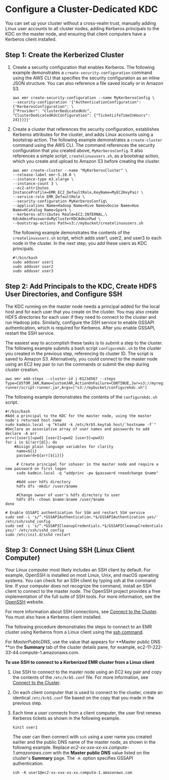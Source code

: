 # Configure a Cluster\-Dedicated KDC<a name="emr-kerberos-cluster-kdc"></a>

You can set up your cluster without a cross\-realm trust, manually adding Linux user accounts to all cluster nodes, adding Kerberos principals to the KDC on the master node, and ensuring that client computers have a Kerberos client installed\.

## Step 1: Create the Kerberized Cluster<a name="emr-kerberos-clusterdedicated-cluster"></a>

1. Create a security configuration that enables Kerberos\. The following example demonstrates a `create-security-configuration` command using the AWS CLI that specifies the security configuration as an inline JSON structure\. You can also reference a file saved locally or in Amazon S3\.

   ```
   aws emr create-security-configuration --name MyKerberosConfig \
   --security-configuration '{"AuthenticationConfiguration": {"KerberosConfiguration": \
   {"Provider": "ClusterDedicatedKdc", "ClusterDedicatedKdcConfiguration": {"TicketLifeTimeInHours": 24}}}}}'
   ```

1. Create a cluster that references the security configuration, establishes Kerberos attributes for the cluster, and adds Linux accounts using a bootstrap action\. The following example demonstrates a `create-cluster `command using the AWS CLI\. The command references the security configuration that you created above, `MyKerberosConfig`\. It also references a simple script, `createlinuxusers.sh`, as a bootstrap action, which you create and upload to Amazon S3 before creating the cluster\.

   ```
   aws emr create-cluster --name "MyKerberosCluster" \
   --release-label emr-5.10.0 \
   --instance-type m3.xlarge \
   --instance-count 3 \
   --ec2-attributes InstanceProfile=EMR_EC2_DefaultRole,KeyName=MyEC2KeyPair \
   --service-role EMR_DefaultRole \
   --security-configuration MyKerberosConfig\
   --applications Name=Hadoop Name=Hive Name=Oozie Name=Hue Name=HCatalog Name=Spark \
   --kerberos-attributes Realm=EC2.INTERNAL,\
   KdcAdminPassword=MyClusterKDCAdminPwd \
   --bootstrap-actions Path=s3://mybucket/createlinuxusers.sh
   ```

   The following example demonstrates the contents of the `createlinuxusers.sh` script, which adds user1, user2, and user3 to each node in the cluster\. In the next step, you add these users as KDC principals\.

   ```
   #!/bin/bash
   sudo adduser user1
   sudo adduser user2
   sudo adduser user3
   ```

## Step 2: Add Principals to the KDC, Create HDFS User Directories, and Configure SSH<a name="emr-kerberos-clusterdedicated-KDC"></a>

The KDC running on the master node needs a principal added for the local host and for each user that you create on the cluster\. You may also create HDFS directories for each user if they need to connect to the cluster and run Hadoop jobs\. Similarly, configure the SSH service to enable GSSAPI authentication, which is required for Kerberos\. After you enable GSSAPI, restart the SSH service\.

The easiest way to accomplish these tasks is to submit a step to the cluster\. The following example submits a bash script `configurekdc.sh` to the cluster you created in the previous step, referencing its cluster ID\. The script is saved to Amazon S3\. Alternatively, you could connect to the master node using an EC2 key pair to run the commands or submit the step during cluster creation\.

```
aws emr add-steps --cluster-id j-01234567 --steps Type=CUSTOM_JAR,Name=CustomJAR,ActionOnFailure=CONTINUE,Jar=s3://myregion.elasticmapreduce/libs/script-runner/script-runner.jar,Args=["s3://mybucket/configurekdc.sh"]
```

The following example demonstrates the contents of the `configurekdc.sh` script\.

```
#!/bin/bash
#Add a principal to the KDC for the master node, using the master node's returned host name
sudo kadmin.local -q "ktadd -k /etc/krb5.keytab host/`hostname -f`"
#Declare an associative array of user names and passwords to add
declare -A arr
arr=([user1]=pwd1 [user2]=pwd2 [user3]=pwd3)
for i in ${!arr[@]}; do
    #Assign plain language variables for clarity
     name=${i} 
     password=${arr[${i}]}

     # Create principal for sshuser in the master node and require a new password on first logon
     sudo kadmin.local -q "addprinc -pw $password +needchange $name"

     #Add user hdfs directory
     hdfs dfs -mkdir /user/$name

     #Change owner of user's hdfs directory to user
     hdfs dfs -chown $name:$name /user/$name
done

# Enable GSSAPI authentication for SSH and restart SSH service
sudo sed -i 's/^.*GSSAPIAuthentication.*$/GSSAPIAuthentication yes/' /etc/ssh/sshd_config
sudo sed -i 's/^.*GSSAPICleanupCredentials.*$/GSSAPICleanupCredentials yes/' /etc/ssh/sshd_config
sudo /etc/init.d/sshd restart
```

## Step 3: Connect Using SSH \(Linux Client Computer\)<a name="emr-kerberos-clusterdedicated-login"></a>

Your Linux computer most likely includes an SSH client by default\. For example, OpenSSH is installed on most Linux, Unix, and macOS operating systems\. You can check for an SSH client by typing ssh at the command line\. If your computer does not recognize the command, install an SSH client to connect to the master node\. The OpenSSH project provides a free implementation of the full suite of SSH tools\. For more information, see the [OpenSSH](http://www.openssh.org/) website\.

For more information about SSH connections, see [Connect to the Cluster](emr-connect-master-node.md)\. You must also have a Kerberos client installed\.

The following procedure demonstrates the steps to connect to an EMR cluster using Kerberos from a Linux client using the [ssh command](https://www.ssh.com/ssh/command/)\.

For *MasterPublicDNS*, use the value that appears for **Master public DNS **on the **Summary** tab of the cluster details pane, for example, ec2\-11\-222\-33\-44\.compute\-1\.amazonaws\.com\.

**To use SSH to connect to a Kerberized EMR cluster from a Linux client**

1. Use SSH to connect to the master node using an EC2 key pair and copy the contents of the `/etc/krb5.conf` file\. For more information, see [Connect to the Cluster](emr-connect-master-node.md)\.

1. On each client computer that is used to connect to the cluster, create an identical `/etc/krb5.conf` file based on the copy that you made in the previous step\.

1. Each time a user connects from a client computer, the user first renews Kerberos tickets as shown in the following example\.

   ```
   kinit user1
   ```

   The user can then connect with `ssh` using a user name you created earlier and the public DNS name of the master node, as shown in the following example\. Replace *ec2\-xx\-xxx\-xx\-xx\.compute\-1\.amazonaws\.com* with the **Master public DNS** value listed on the cluster's **Summary** page\. The `-K `option specifies GSSAPI authentication\.

   ```
   ssh -K user1@ec2-xx-xxx-xx-xx.compute-1.amazonaws.com
   ```